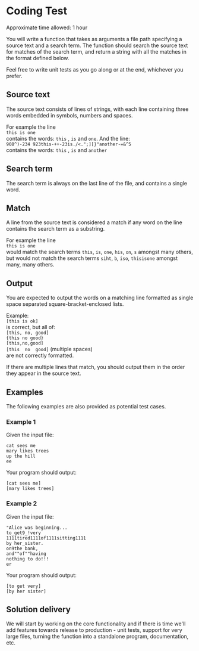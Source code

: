 Coding Test
===========

Approximate time allowed: 1 hour

You will write a function that takes as arguments a file path specifying a source text
and a search term. The function should search the source text for matches of the search term, 
and return a string with all the matches in the format defined below.

Feel free to write unit tests as you go along or at the end, whichever you prefer.

Source text
-----------
The source text consists of lines of strings, with each line containing three words embedded in symbols,
numbers and spaces.

For example the line  
`this is one`  
contains the words: `this` , `is` and `one`. And the line:  
`908^)-234 923this-++-23is./<.";][}"another-=&^5`  
contains the words: `this` , `is` and `another`  

Search term
-----------
The search term is always on the last line of the file, and contains a single word.

Match
-----
A line from the source text is considered a match if any word on the line contains the search 
term as a substring.

For example the line  
`this is one`  
would match the search terms `this`, `is`, `one`, `his`, `on`, `s` amongst many others, but would not 
match the search terms `siht`, `b`, `iso`, `thisisone` amongst many, many others.

Output
------
You are expected to output the words on a matching line formatted as single space separated
square-bracket-enclosed lists. 

Example:  
`[this is ok]`  
is correct, but all of:  
`[this, no, good]`  
`{this no good}`  
`[this,no,good]`  
`[this  no  good]` (multiple spaces)  
are not correctly formatted.

If there are multiple lines that match, you should output them in the order they 
appear in the source text.

Examples
--------
The following examples are also provided as potential test cases.

### Example 1

Given the input file:
```
cat sees me
mary likes trees
up the hill
ee
```
Your program should output:
```
[cat sees me]
[mary likes trees]
```

### Example 2

Given the input file:
```
"Alice was beginning...
to_get9_!very
1111tired1111of1111sitting1111
by her_sister.
on9the bank,
and""of""having
nothing to do!!!
er
```
Your program should output:
```
[to get very]
[by her sister]
```


Solution delivery
-----------------

We will start by working on the core functionality and if there is time we'll add features towards
release to production - unit tests, support for very large files, turning the function into a 
standalone program, documentation, etc.

